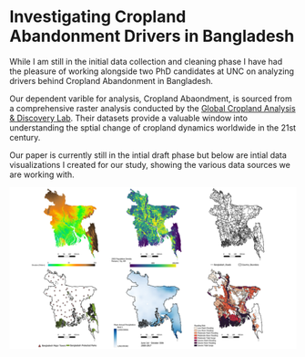 # Investigating Cropland Abandonment Drivers in Bangladesh

While I am still in the initial data collection and cleaning phase I have had the pleasure of working alongside two PhD candidates at UNC on analyzing drivers behind Cropland Abandonment in Bangladesh.

Our dependent varible for analysis, Cropland Abaondment, is sourced from a comprehensive raster analysis conducted by the [Global Cropland Analysis & Discovery Lab](https://glad.umd.edu/dataset/croplands). Their datasets provide a valuable window into understanding the sptial change of cropland dynamics worldwide in the 21st century.

Our paper is currently still in the intial draft phase but below are intial data visualizations I created for our study, showing the various data sources we are working with.

![Bangladesh Data Maps](https://github.com/hollowaypierce/Bangladesh_CA/blob/main/Images/Map_tiles.png)
